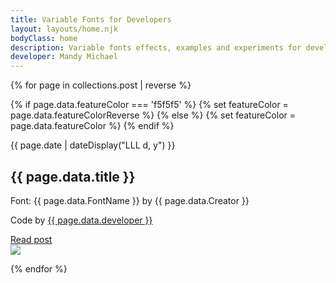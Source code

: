 ```yaml
---
title: Variable Fonts for Developers
layout: layouts/home.njk
bodyClass: home
description: Variable fonts effects, examples and experiments for developers!
developer: Mandy Michael
---
```


<div class="listing">
{% for page in collections.post | reverse %}

{% if page.data.featureColor === 'f5f5f5' %}
    {% set featureColor = page.data.featureColorReverse %}
{% else %}
    {% set featureColor = page.data.featureColor %}
{% endif %}
<div class="sidebar" class="sidebar" style="--featureColor: #{{ featureColor }}">
<time>{{ page.date | dateDisplay("LLL d, y") }}</time>
<h2 style="--featureColor: #{{ featureColor }}">{{ page.data.title }}</h2>
<div class="demo-meta">
<p>Font: {{ page.data.FontName }} by {{ page.data.Creator }}</p>
<p>Code by <a href="https://twitter.com/{{page.data.developerTwitter}}">{{ page.data.developer }}</a></p>
<a href="/posts/{{ page.data.title | replace(" ", "-") | lower}}" class="post-button">Read post</a>
</div>

</div>
<a style="--featureColor: #{{ page.data.featureColor }}" class="item" href="/posts/{{ page.data.title | replace(" ", "-") | lower}}">
<img src ="/images/{{ page.data.title | replace(" ", "-") | lower}}.png" /></a>


{% endfor %}
</div>
